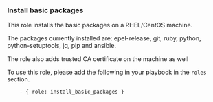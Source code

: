 ### Install basic packages

This role installs the basic packages on a RHEL/CentOS machine. 

The packages currently installed are: epel-release, git, ruby, python, python-setuptools, jq, pip and ansible.

The role also adds trusted CA certificate on the machine as well

To use this role, please add the following in your playbook in the ```roles``` section.

```
    - { role: install_basic_packages }
```


